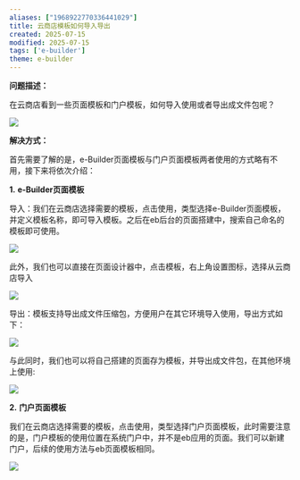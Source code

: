 ```yaml
---
aliases: ["1968922770336441029"]
title: 云商店模板如何导入导出
created: 2025-07-15
modified: 2025-07-15
tags: ['e-builder']
theme: e-builder
---
```


**问题描述：**

在云商店看到一些页面模板和门户模板，如何导入使用或者导出成文件包呢？

![](9471b6c44cfa088745983de67953e3e8.jpg)

**解决方式：**

首先需要了解的是，e-Builder页面模板与门户页面模板两者使用的方式略有不用，接下来将依次介绍：

**1.** **e-Builder页面模板**

导入：我们在云商店选择需要的模板，点击使用，类型选择e-Builder页面模板，并定义模板名称，即可导入模板。之后在eb后台的页面搭建中，搜索自己命名的模板即可使用。

![](8d8ee6dfeadf8bd09fd98dac5b074e4c.jpg)

此外，我们也可以直接在页面设计器中，点击模板，右上角设置图标，选择从云商店导入

![](53c9a7e6d2e08cff5b9aaf399d6dfb0d.jpg)

导出：模板支持导出成文件压缩包，方便用户在其它环境导入使用，导出方式如下：

![](ec629144f4c6f492c2ea662ed5885b21.jpg)

与此同时，我们也可以将自己搭建的页面存为模板，并导出成文件包，在其他环境上使用:

![](e75c7a88d643d1ebad765da1ec64b904.jpg)

**2.** **门户页面模板**

我们在云商店选择需要的模板，点击使用，类型选择门户页面模板，此时需要注意的是，门户模板的使用位置在系统门户中，并不是eb应用的页面。我们可以新建门户，后续的使用方法与eb页面模板相同。

![](a4bdd22502e18d11a1dca665f3492595.jpg)